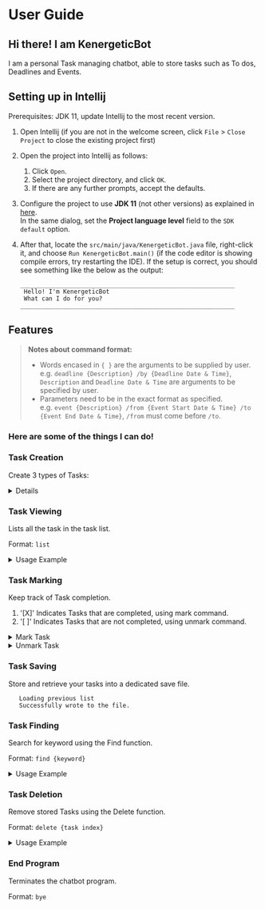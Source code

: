 # User Guide
## Hi there! I am KenergeticBot
I am a personal Task managing chatbot, able to store tasks such as To dos, Deadlines and Events.

## Setting up in Intellij

Prerequisites: JDK 11, update Intellij to the most recent version.

1. Open Intellij (if you are not in the welcome screen, click `File` > `Close Project` to close the existing project first)
1. Open the project into Intellij as follows:
   1. Click `Open`.
   1. Select the project directory, and click `OK`.
   1. If there are any further prompts, accept the defaults.
1. Configure the project to use **JDK 11** (not other versions) as explained in [here](https://www.jetbrains.com/help/idea/sdk.html#set-up-jdk).<br>
   In the same dialog, set the **Project language level** field to the `SDK default` option.
3. After that, locate the `src/main/java/KenergeticBot.java` file, right-click it, and choose `Run KenergeticBot.main()` (if the code editor is showing compile errors, try restarting the IDE). If the setup is correct, you should see something like the below as the output:
    
       ____________________________________________________________
        Hello! I'm KenergeticBot
        What can I do for you?
       ____________________________________________________________


## Features 

> **Notes about command format:**
> - Words encased in `{ }` are the arguments to be supplied by user. <br>
    e.g. `deadline {Description} /by {Deadline Date & Time}`, `Description` and `Deadline Date & Time` are arguments to be specified by user.
> - Parameters need to be in the exact format as specified. <br>
    e.g. `event {Description} /from {Event Start Date & Time} /to {Event End Date & Time}`, `/from` must come before `/to`.
### Here are some of the things I can do!

### Task Creation

Create 3 types of Tasks:
<details>

1. Todo: Tasks which are not time sensitive.
   
    Format: `todo {Description}`

    Example: <br> `todo read book`
2. Deadline: Tasks which are time sensitive, able to indicate deadline using /by.

   Format: `deadline {Description} /by {Deadline Date & Time}`
   
   Example: <br> `deadline return book /by Sunday`
3. Event: Tasks which are happening at a specific time frame, using /from and /to.

   Format: `event {Description} /from {Event Start Date & Time} /to {Event End Date & Time}`

   Example: <br> `event project meeting /from Mon 2pm /to 4pm`

</details>

### Task Viewing

Lists all the task in the task list.

Format: `list`
<details>

<summary>Usage Example</summary>

    list    
    ____________________________________________________________
     Here are the tasks in your list:
     1.[T][ ] borrow book
     2.[D][ ] return book (by: Sunday)
    ____________________________________________________________
</details>

### Task Marking

Keep track of Task completion.
1. '[X]' Indicates Tasks that are completed, using mark command.
2. '[ ]' Indicates Tasks that are not completed, using unmark command.
<details>

<summary>Mark Task</summary>

Format: `mark {task index}`

Example: 

    mark 2
    ____________________________________________________________
     Nice! I've marked this task as done:
       [D][X] return book (by: Sunday)
    ____________________________________________________________

</details>

<details>

<summary>Unmark Task</summary>

Format: `unmark {task index}`

Example:

    unmark 2
    ____________________________________________________________
     OK, I've marked this task as not done yet:
       [D][ ] return book (by: Sunday)
    ____________________________________________________________

</details>

### Task Saving
Store and retrieve your tasks into a dedicated save file.
```
   Loading previous list
   Successfully wrote to the file.
```

### Task Finding

Search for keyword using the Find function.

Format: `find {keyword}`
<details>

  <summary>Usage Example</summary>

    find book
    ____________________________________________________________
     Here are the matching tasks in your list:
     1.[T][ ] borrow book
     2.[D][ ] return book (by: Sunday)
    ____________________________________________________________

</details>

### Task Deletion

Remove stored Tasks using the Delete function.

Format: `delete {task index}`

<details>

<summary>Usage Example</summary>

    delete 2
    ____________________________________________________________
     Noted. I've removed this task:
       [D][ ] return book (by: Sunday)
     Now you have 1 tasks in the list.
    ____________________________________________________________

</details>

### End Program
Terminates the chatbot program.

Format: `bye`

